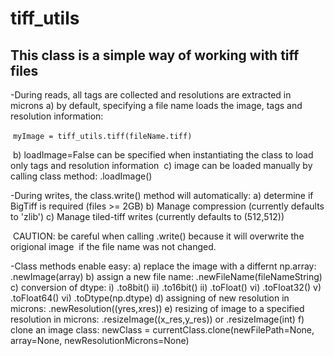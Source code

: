 # tiff_utils

## This class is a simple way of working with tiff files



-During reads, all tags are collected and resolutions are extracted in microns
    a) by default, specifying a file name loads the image, tags and resolution information: 

​		`myImage = tiff_utils.tiff(fileName.tiff)` 

​	b) loadImage=False can be specified when instantiating the class to load only tags and resolution information
​    c) image can be loaded manually by calling class method: .loadImage()

-During writes, the class.write() method will automatically:
    a) determine if BigTiff is required (files >= 2GB)
    b) Manage compression (currently defaults to 'zlib')
    c) Manage tiled-tiff writes (currently defaults to (512,512))

​    CAUTION: be careful when calling .write() because it will overwrite the origional image
​        if the file name was not changed.

-Class methods enable easy:
    a) replace the image with a differnt np.array: .newImage(array)
    b) assign a new file name: .newFileName(fileNameString)
    c) conversion of dtype:
        i)  .to8bit()
        ii) .to16bit()
        ii) .toFloat()
        vi) .toFloat32()
        v)  .toFloat64()
        vi) .toDtype(np.dtype)
    d) assigning of new resolution in microns: .newResolution((yres,xres))
    e) resizing of image to a specified resolution in microns: .resizeImage((x_res,y_res)) or .resizeImage(int)
    f) clone an image class: newClass = currentClass.clone(newFilePath=None, array=None, newResolutionMicrons=None)